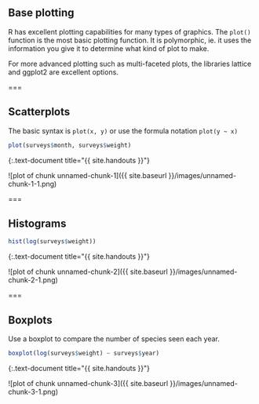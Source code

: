 ---
---

## Base plotting

R has excellent plotting capabilities for many types of graphics. The `plot()` function is the most basic plotting function. It is polymorphic, ie. it uses the information you give it to determine what kind of plot to make. 

For more advanced plotting such as multi-faceted plots, the libraries lattice and ggplot2 are excellent options. 

===

## Scatterplots

The basic syntax is `plot(x, y)` or use the formula notation `plot(y ~ x)`


~~~r
plot(surveys$month, surveys$weight)
~~~
{:.text-document title="{{ site.handouts }}"}

![plot of chunk unnamed-chunk-1]({{ site.baseurl }}/images/unnamed-chunk-1-1.png)

===

## Histograms


~~~r
hist(log(surveys$weight))
~~~
{:.text-document title="{{ site.handouts }}"}

![plot of chunk unnamed-chunk-2]({{ site.baseurl }}/images/unnamed-chunk-2-1.png)

===

## Boxplots

Use a boxplot to compare the number of species seen each year.


~~~r
boxplot(log(surveys$weight) ~ surveys$year)
~~~
{:.text-document title="{{ site.handouts }}"}

![plot of chunk unnamed-chunk-3]({{ site.baseurl }}/images/unnamed-chunk-3-1.png)
